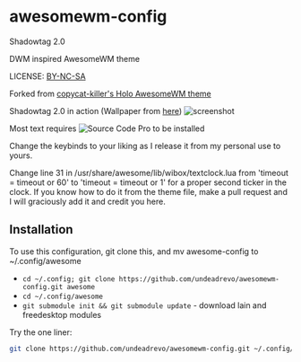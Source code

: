 # awesomewm-config
Shadowtag 2.0

DWM inspired AwesomeWM theme

LICENSE: [BY-NC-SA](http://creativecommons.org/licenses/by-nc-sa/4.0)

Forked from [copycat-killer's Holo AwesomeWM theme](https://github.com/copycat-killer/awesome-copycats)

Shadowtag 2.0 in action (Wallpaper from [here](http://www.wallpaperup.com/73143/cats_blue_eyes_animals_pets.html))
![screenshot](https://u.shokusho.com/img/begut.png)

Most text requires ![Source Code 
Pro](https://github.com/adobe-fonts/source-code-pro) to be installed

Change the keybinds to your liking as I release it from my personal use to yours.

Change line 31 in /usr/share/awesome/lib/wibox/textclock.lua from 'timeout = timeout or 60' to 'timeout = timeout or 1' for a proper second ticker in the clock. If you know how to do it from the theme file, make a pull request and I will graciously add it and credit you here.

Installation
------------
To use this configuration, git clone this, and mv awesome-config to ~/.config/awesome

  * `cd ~/.config; git clone https://github.com/undeadrevo/awesomewm-config.git awesome`
  * `cd ~/.config/awesome`
  * `git submodule init && git submodule update` - download lain and freedesktop modules

Try the one liner:

```bash
git clone https://github.com/undeadrevo/awesomewm-config.git ~/.config/awesome && cd ~/.config/awesome && git submodule init && git submodule update
```
